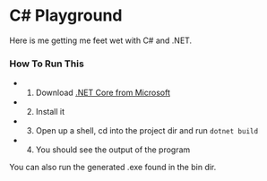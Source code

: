 # C# Playground

Here is me getting me feet wet with C# and .NET. </br>


### How To Run This

* 1) Download [.NET Core from Microsoft](https://dotnet.microsoft.com/download) 
* 2) Install it
* 3) Open up a shell, cd into the project dir and run `dotnet build`
* 4) You should see the output of the program

You can also run the generated .exe found in the bin dir.




